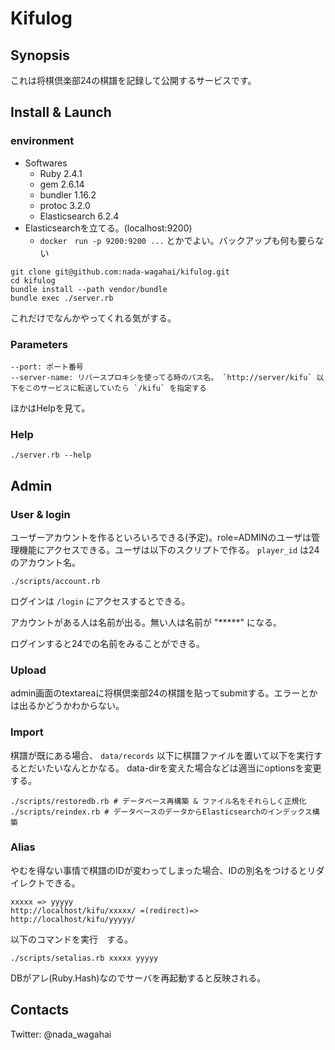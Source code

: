 # Kifulog

## Synopsis

これは将棋倶楽部24の棋譜を記録して公開するサービスです。

## Install & Launch

### environment

* Softwares
  * Ruby 2.4.1
  * gem 2.6.14
  * bundler 1.16.2
  * protoc 3.2.0
  * Elasticsearch 6.2.4
* Elasticsearchを立てる。(localhost:9200)
  * `docker　run -p 9200:9200 ...` とかでよい。バックアップも何も要らない

```
git clone git@github.com:nada-wagahai/kifulog.git
cd kifulog
bundle install --path vendor/bundle
bundle exec ./server.rb
```

これだけでなんかやってくれる気がする。

### Parameters

```
--port: ポート番号
--server-name: リバースプロキシを使ってる時のパス名。 `http://server/kifu` 以下をこのサービスに転送していたら `/kifu` を指定する
```

ほかはHelpを見て。

### Help

```
./server.rb --help
```

## Admin

### User & login

ユーザーアカウントを作るといろいろできる(予定)。role=ADMINのユーザは管理機能にアクセスできる。ユーザは以下のスクリプトで作る。 `player_id` は24のアカウント名。

```
./scripts/account.rb
```

ログインは `/login` にアクセスするとできる。

アカウントがある人は名前が出る。無い人は名前が "*****" になる。

ログインすると24での名前をみることができる。

### Upload

admin画面のtextareaに将棋倶楽部24の棋譜を貼ってsubmitする。エラーとかは出るかどうかわからない。

### Import

棋譜が既にある場合、 `data/records` 以下に棋譜ファイルを置いて以下を実行するとだいたいなんとかなる。 data-dirを変えた場合などは適当にoptionsを変更する。

```
./scripts/restoredb.rb # データベース再構築 & ファイル名をそれらしく正規化
./scripts/reindex.rb # データベースのデータからElasticsearchのインデックス構築
```

### Alias

やむを得ない事情で棋譜のIDが変わってしまった場合、IDの別名をつけるとリダイレクトできる。

```
xxxxx => yyyyy
http://localhost/kifu/xxxxx/ =(redirect)=> http://localhost/kifu/yyyyy/
```

以下のコマンドを実行　する。

```
./scripts/setalias.rb xxxxx yyyyy
```

DBがアレ(Ruby.Hash)なのでサーバを再起動すると反映される。

## Contacts

Twitter: @nada_wagahai
